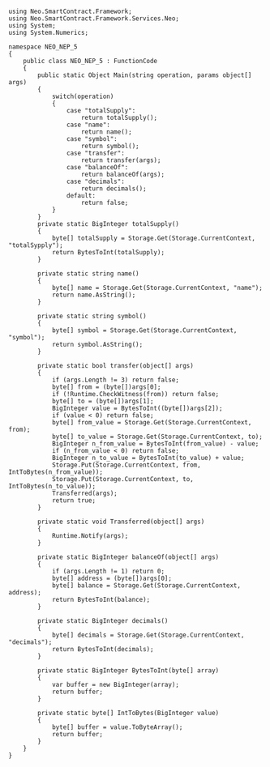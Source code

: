 <pre><code>
using Neo.SmartContract.Framework;
using Neo.SmartContract.Framework.Services.Neo;
using System;
using System.Numerics;

namespace NEO_NEP_5
{
    public class NEO_NEP_5 : FunctionCode
    {
        public static Object Main(string operation, params object[] args)
        {
            switch(operation)
            {
                case "totalSupply":
                    return totalSupply();
                case "name":
                    return name();
                case "symbol":
                    return symbol();
                case "transfer":
                    return transfer(args);
                case "balanceOf":
                    return balanceOf(args);
                case "decimals":
                    return decimals();
                default:
                    return false;
            }
        }
        private static BigInteger totalSupply()
        {
            byte[] totalSupply = Storage.Get(Storage.CurrentContext, "totalSypply");
            return BytesToInt(totalSupply);
        }

        private static string name()
        {
            byte[] name = Storage.Get(Storage.CurrentContext, "name");
            return name.AsString();
        }

        private static string symbol()
        {
            byte[] symbol = Storage.Get(Storage.CurrentContext, "symbol");
            return symbol.AsString();
        }

        private static bool transfer(object[] args)
        {
            if (args.Length != 3) return false;
            byte[] from = (byte[])args[0];
            if (!Runtime.CheckWitness(from)) return false;
            byte[] to = (byte[])args[1];
            BigInteger value = BytesToInt((byte[])args[2]);
            if (value < 0) return false;
            byte[] from_value = Storage.Get(Storage.CurrentContext, from);
            byte[] to_value = Storage.Get(Storage.CurrentContext, to);
            BigInteger n_from_value = BytesToInt(from_value) - value;
            if (n_from_value < 0) return false;
            BigInteger n_to_value = BytesToInt(to_value) + value;
            Storage.Put(Storage.CurrentContext, from, IntToBytes(n_from_value));
            Storage.Put(Storage.CurrentContext, to, IntToBytes(n_to_value));
            Transferred(args);
            return true;
        }

        private static void Transferred(object[] args)
        {
            Runtime.Notify(args);
        }

        private static BigInteger balanceOf(object[] args)
        {
            if (args.Length != 1) return 0;
            byte[] address = (byte[])args[0];
            byte[] balance = Storage.Get(Storage.CurrentContext, address);
            return BytesToInt(balance);
        }

        private static BigInteger decimals()
        {
            byte[] decimals = Storage.Get(Storage.CurrentContext, "decimals");
            return BytesToInt(decimals);
        }
        
        private static BigInteger BytesToInt(byte[] array)
        {
            var buffer = new BigInteger(array);
            return buffer;
        }

        private static byte[] IntToBytes(BigInteger value)
        {
            byte[] buffer = value.ToByteArray();
            return buffer;
        }
    }
}

</pre></code>
